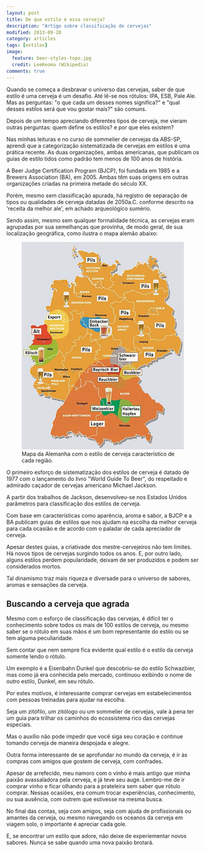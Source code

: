 ```yaml
---
layout: post
title: De que estilo é essa cerveja?
description: "Artigo sobre classificação de cervejas"
modified: 2013-09-28
category: articles
tags: [estilos]
image:
  feature: beer-styles-topo.jpg
  credit: LeeKeoma (Wikipedia)
comments: true
---
```


Quando se começa a desbravar o universo das cervejas, saber de que estilo é uma cerveja é um desafio. Até lê-se nos rótulos: IPA, ESB, Pale Ale. Mas as perguntas: "o que cada um desses nomes significa?" e "qual desses estilos será que vou gostar mais?" são comuns.

Depois de um tempo apreciando diferentes tipos de cerveja, me vieram outras perguntas: quem define os estilos? e por que eles existem?

Nas minhas leituras e no curso de sommelier de cervejas da ABS-SP, aprendi que a categorização sistematizada de cervejas em estilos é uma prática recente. As duas organizações, ambas americanas, que publicam os guias de estilo tidos como padrão tem menos de 100 anos de história.

A Beer Judge Certification Program (BJCP), foi fundada em 1985 e a Brewers Association (BA), em 2005. Ambas têm suas origens em outras organizações criadas na primeira metade do século XX.

Porém, mesmo sem classificação apurada, há registro de separação de tipos ou qualidades de cerveja datadas de 2050a.C. conforme descrito na 'receita da melhor ale', em achado arqueológico sumério.

Sendo assim, mesmo sem qualquer formalidade técnica, as cervejas eram agrupadas por sua semelhanças que provinha, de modo geral, de sua localização geográfica, como ilustra o mapa alemão abaixo:

<figure>
	<img src="/images/german_beer_styles_map.jpg"></a>
	<figcaption>Mapa da Alemanha com o estilo de cerveja característico de cada região.</figcaption>
</figure>

O primeiro esforço de sistematização dos estilos de cerveja é datado de 1977 com o lançamento do livro "World Guide To Beer", do respeitado e admirado caçador de cervejas americano Michael Jackson.

A partir dos trabalhos de Jackson, desenvolveu-se nos Estados Unidos parâmetros para classificação dos estilos de cerveja.

Com base em características como aparência, aroma e sabor, a BJCP e a BA publicam guias de estilos que nos ajudam na escolha da melhor cerveja para cada ocasião e de acordo com o paladar de cada apreciador de cerveja.

Apesar destes guias, a criativade dos mestre-cervejeiros não tem limites. Há novos tipos de cervejas surgindo todos os anos. E, por outro lado, alguns estilos perdem popularidade, deixam de ser produzidos e podem ser considerados mortos.

Tal dinamismo traz mais riqueza e diversade para o universo de sabores, aromas e sensações da cerveja.

Buscando a cerveja que agrada
-----------------------------

Mesmo com o esforço de classificação das cervejas, é difícil ter o conhecimento sobre todos os mais de 100 estilos de cerveja, ou mesmo saber se o rótulo em suas mãos é um bom representante do estilo ou se tem alguma peculiaridade.

Sem contar que nem sempre fica evidente qual estilo é o estilo da cerveja somente lendo o rótulo.

Um exemplo é a Eisenbahn Dunkel que descobriu-se do estilo Schwazbier, mas como já era conhecida pelo mercado, continuou exibindo o nome de outro estilo, Dunkel, em seu rótulo.

Por estes motivos, é interessante comprar cervejas em estabelecimentos com pessoas treinadas para ajudar na escolha.

Seja um zitófilo, um zitólogo ou um sommelier de cervejas, vale à pena ter um guia para trilhar os caminhos do ecossistema rico das cervejas especiais.

Mas o auxílio não pode impedir que você siga seu coração e continue tomando cerveja de maneira despojada e alegre.

Outra forma interessante de se aprofundar no mundo da cerveja, é ir às compras com amigos que gostem de cerveja, com confrades.

Apesar de arrefecido, meu namoro com o vinho é mais antigo que minha paixão avassaladora pela cerveja, e já teve seu auge. Lembro-me de ir comprar vinho e ficar olhando para a prateleira sem saber que rótulo comprar. Nessas ocasiões, era comum trocar experiências, conhecimento, ou sua ausência, com outrem que estivesse na mesma busca.

No final das contas, seja com amigos, seja com ajuda de profissionais ou amantes da cerveja, ou mesmo navegando os oceanos da cerveja em viagem solo, o importante é apreciar cada gole.

E, se encontrar um estilo que adore, não deixe de experiementar novos sabores. Nunca se sabe quando uma nova paixão brotará.